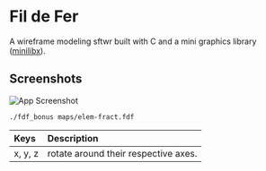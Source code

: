 
# Fil de Fer

A wireframe modeling sftwr built with C and a mini graphics library ([minilibx](https://github.com/42Paris/minilibx-linux)).


## Screenshots

![App Screenshot](https://github.com/resherra/FildeFer/blob/master/Screen%20Shot%202024-04-27%20at%206.15.51%20PM.png)



```
./fdf_bonus maps/elem-fract.fdf
```


| Keys      | Description                          |
| :-------- | :-------------------------           |
| x, y, z   | rotate around their respective axes. |
